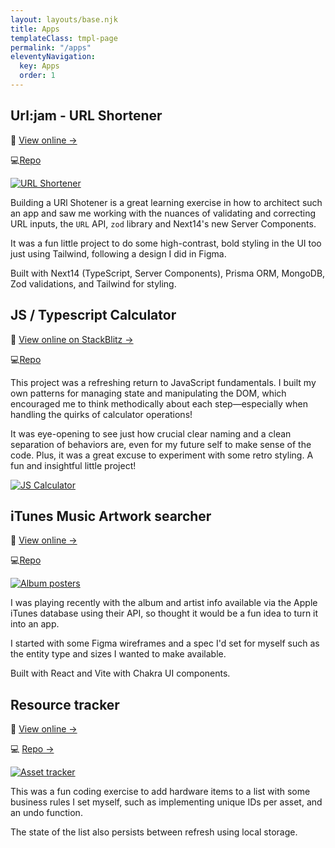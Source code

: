 ```yaml
---
layout: layouts/base.njk
title: Apps
templateClass: tmpl-page
permalink: "/apps"
eleventyNavigation:
  key: Apps
  order: 1
---
```


## Url:jam - URL Shortener

🚀 [View online →](https://url-jam.vercel.app)

💻[Repo](https://github.com/MartinDM/url-jam)

[![URL Shortener](/img/url-jam-app.png)](https://url-jam.vercel.app)

Building a URl Shotener is a great learning exercise in how to architect such an app and saw me working with the nuances of validating and correcting URL inputs, the `URL` API, `zod` library and Next14's new Server Components.

It was a fun little project to do some high-contrast, bold styling in the UI too just using Tailwind, following a design I did in Figma.

Built with Next14 (TypeScript, Server Components), Prisma ORM, MongoDB, Zod validations, and Tailwind for styling.

## JS / Typescript Calculator

🚀 [View online on StackBlitz →](https://stackblitz.com/edit/martin-js-calculator?file=src%2Fmain.ts)

💻[Repo](https://github.com/MartinDM/Vanilla-JS-Calculator)

This project was a refreshing return to JavaScript fundamentals. I built my own patterns for managing state and manipulating the DOM, which encouraged me to think methodically about each step—especially when handling the quirks of calculator operations!

It was eye-opening to see just how crucial clear naming and a clean separation of behaviors are, even for my future self to make sense of the code. Plus, it was a great excuse to experiment with some retro styling. A fun and insightful little project!

[![JS Calculator](/img/js-calculator-app.jpeg)](https://stackblitz.com/edit/martin-js-calculator?file=src%2Fmain.ts)

## iTunes Music Artwork searcher

🚀 [View online →](https://mdm-itunes-search.surge.sh/)

💻[Repo](https://github.com/MartinDM/iTunes-Artwork-Searcher)

[![Album posters](/img/album-artwork-search.png)](https://mdm-itunes-search.surge.sh/)

I was playing recently with the album and artist info available via the Apple iTunes database using their API, so thought it would be a fun idea to turn it into an app.

I started with some Figma wireframes and a spec I'd set for myself such as the entity type and sizes I wanted to make available.

Built with React and Vite with Chakra UI components.

## Resource tracker

🚀 [View online →](https://martin-asset-list.surge.sh/)

💻 [Repo →](https://github.com/MartinDM/asset-list)

[![Asset tracker](/img/asset-tracker.png)](https://martin-asset-list.surge.sh/)

This was a fun coding exercise to add hardware items to a list with some business rules I set myself, such as implementing unique IDs per asset, and an undo function.

The state of the list also persists between refresh using local storage.
